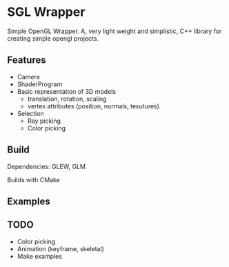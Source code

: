 SGL Wrapper
===========

Simple OpenGL Wrapper. A, very light weight and simplistic, C++ library for creating simple opengl projects.


Features
--------

* Camera
* ShaderProgram
* Basic representation of 3D models
	* translation, rotation, scaling
	* vertex attributes (position, normals, texutures)
* Selection
	* Ray picking
	* Color picking


Build
-----

Dependencies: GLEW, GLM

Builds with CMake

Examples
--------

TODO
----
* Color picking
* Animation (keyframe, skeletal)
* Make examples